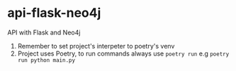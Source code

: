 # api-flask-neo4j

API with Flask and Neo4j

1. Remember to set project's interpeter to poetry's venv
1. Project uses Poetry, to run commands always use `poetry run` e.g
   `poetry run python main.py`
